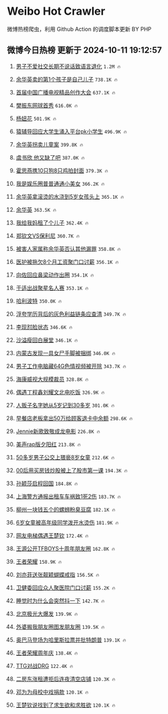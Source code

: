# Weibo Hot Crawler 



微博热榜爬虫，利用 Github Action 的调度脚本更新 BY PHP 


## 微博今日热榜 更新于 2024-10-11 19:12:57 
1. [男子不爱社交长期不说话致语言退化](https://s.weibo.com/weibo?q=%23%E7%94%B7%E5%AD%90%E4%B8%8D%E7%88%B1%E7%A4%BE%E4%BA%A4%E9%95%BF%E6%9C%9F%E4%B8%8D%E8%AF%B4%E8%AF%9D%E8%87%B4%E8%AF%AD%E8%A8%80%E9%80%80%E5%8C%96%23&t=31&band_rank=1&Refer=top) `1.2M 🔥` 

1. [余华英卖的第1个孩子是自己儿子](https://s.weibo.com/weibo?q=%23%E4%BD%99%E5%8D%8E%E8%8B%B1%E5%8D%96%E7%9A%84%E7%AC%AC1%E4%B8%AA%E5%AD%A9%E5%AD%90%E6%98%AF%E8%87%AA%E5%B7%B1%E5%84%BF%E5%AD%90%23&t=31&band_rank=2&Refer=top) `738.1K 🔥` 

1. [首届中国广播电视精品创作大会](https://s.weibo.com/weibo?q=%23%E9%A6%96%E5%B1%8A%E4%B8%AD%E5%9B%BD%E5%B9%BF%E6%92%AD%E7%94%B5%E8%A7%86%E7%B2%BE%E5%93%81%E5%88%9B%E4%BD%9C%E5%A4%A7%E4%BC%9A%23&t=31&band_rank=3&Refer=top) `637.1K 🔥` 

1. [樊振东网球首秀](https://s.weibo.com/weibo?q=%23%E6%A8%8A%E6%8C%AF%E4%B8%9C%E7%BD%91%E7%90%83%E9%A6%96%E7%A7%80%23&t=31&band_rank=4&Refer=top) `616.0K 🔥` 

1. [杨妞花](https://s.weibo.com/weibo?q=%E6%9D%A8%E5%A6%9E%E8%8A%B1&t=31&band_rank=5&Refer=top) `501.9K 🔥` 

1. [猿辅导回应大学生涌入平台pk小学生](https://s.weibo.com/weibo?q=%23%E7%8C%BF%E8%BE%85%E5%AF%BC%E5%9B%9E%E5%BA%94%E5%A4%A7%E5%AD%A6%E7%94%9F%E6%B6%8C%E5%85%A5%E5%B9%B3%E5%8F%B0pk%E5%B0%8F%E5%AD%A6%E7%94%9F%23&t=31&band_rank=6&Refer=top) `496.9K 🔥` 

1. [余华英拐卖儿童案](https://s.weibo.com/weibo?q=%23%E4%BD%99%E5%8D%8E%E8%8B%B1%E6%8B%90%E5%8D%96%E5%84%BF%E7%AB%A5%E6%A1%88%23&t=31&band_rank=7&Refer=top) `399.8K 🔥` 

1. [虞书欣 他又缺了吧](https://s.weibo.com/weibo?q=%E8%99%9E%E4%B9%A6%E6%AC%A3%20%E4%BB%96%E5%8F%88%E7%BC%BA%E4%BA%86%E5%90%A7&t=31&band_rank=8&Refer=top) `387.0K 🔥` 

1. [霍思燕携10只狗8只鸡拍封面](https://s.weibo.com/weibo?q=%23%E9%9C%8D%E6%80%9D%E7%87%95%E6%90%BA10%E5%8F%AA%E7%8B%978%E5%8F%AA%E9%B8%A1%E6%8B%8D%E5%B0%81%E9%9D%A2%23&t=31&band_rank=9&Refer=top) `379.3K 🔥` 

1. [我是娱乐圈普普通通小美女](https://s.weibo.com/weibo?q=%E6%88%91%E6%98%AF%E5%A8%B1%E4%B9%90%E5%9C%88%E6%99%AE%E6%99%AE%E9%80%9A%E9%80%9A%E5%B0%8F%E7%BE%8E%E5%A5%B3&t=31&band_rank=10&Refer=top) `366.2K 🔥` 

1. [余华英拿滚烫的水浇到5岁女孩头上](https://s.weibo.com/weibo?q=%23%E4%BD%99%E5%8D%8E%E8%8B%B1%E6%8B%BF%E6%BB%9A%E7%83%AB%E7%9A%84%E6%B0%B4%E6%B5%87%E5%88%B05%E5%B2%81%E5%A5%B3%E5%AD%A9%E5%A4%B4%E4%B8%8A%23&t=31&band_rank=11&Refer=top) `365.1K 🔥` 

1. [余华英](https://s.weibo.com/weibo?q=%E4%BD%99%E5%8D%8E%E8%8B%B1&t=31&band_rank=12&Refer=top) `363.5K 🔥` 

1. [我给我妈租了个儿子](https://s.weibo.com/weibo?q=%23%E6%88%91%E7%BB%99%E6%88%91%E5%A6%88%E7%A7%9F%E4%BA%86%E4%B8%AA%E5%84%BF%E5%AD%90%23&t=31&band_rank=13&Refer=top) `362.4K 🔥` 

1. [郑钦文VS保利尼](https://s.weibo.com/weibo?q=%E9%83%91%E9%92%A6%E6%96%87VS%E4%BF%9D%E5%88%A9%E5%B0%BC&t=31&band_rank=14&Refer=top) `360.7K 🔥` 

1. [被害人家属称余华英否认其他漏罪](https://s.weibo.com/weibo?q=%23%E8%A2%AB%E5%AE%B3%E4%BA%BA%E5%AE%B6%E5%B1%9E%E7%A7%B0%E4%BD%99%E5%8D%8E%E8%8B%B1%E5%90%A6%E8%AE%A4%E5%85%B6%E4%BB%96%E6%BC%8F%E7%BD%AA%23&t=31&band_rank=15&Refer=top) `358.8K 🔥` 

1. [医护被拖欠8个月工资聚门口讨薪](https://s.weibo.com/weibo?q=%23%E5%8C%BB%E6%8A%A4%E8%A2%AB%E6%8B%96%E6%AC%A08%E4%B8%AA%E6%9C%88%E5%B7%A5%E8%B5%84%E8%81%9A%E9%97%A8%E5%8F%A3%E8%AE%A8%E8%96%AA%23&t=31&band_rank=16&Refer=top) `356.1K 🔥` 

1. [向佐回应鼻梁动作出圈](https://s.weibo.com/weibo?q=%23%E5%90%91%E4%BD%90%E5%9B%9E%E5%BA%94%E9%BC%BB%E6%A2%81%E5%8A%A8%E4%BD%9C%E5%87%BA%E5%9C%88%23&t=31&band_rank=17&Refer=top) `354.1K 🔥` 

1. [于适出战聚星名人赛](https://s.weibo.com/weibo?q=%23%E4%BA%8E%E9%80%82%E5%87%BA%E6%88%98%E8%81%9A%E6%98%9F%E5%90%8D%E4%BA%BA%E8%B5%9B%23&t=31&band_rank=18&Refer=top) `353.1K 🔥` 

1. [哈利波特](https://s.weibo.com/weibo?q=%E5%93%88%E5%88%A9%E6%B3%A2%E7%89%B9&t=31&band_rank=19&Refer=top) `350.0K 🔥` 

1. [浮夸学历背后的灰色利益链条应查清](https://s.weibo.com/weibo?q=%23%E6%B5%AE%E5%A4%B8%E5%AD%A6%E5%8E%86%E8%83%8C%E5%90%8E%E7%9A%84%E7%81%B0%E8%89%B2%E5%88%A9%E7%9B%8A%E9%93%BE%E6%9D%A1%E5%BA%94%E6%9F%A5%E6%B8%85%23&t=31&band_rank=20&Refer=top) `349.7K 🔥` 

1. [李现怼脸状态](https://s.weibo.com/weibo?q=%23%E6%9D%8E%E7%8E%B0%E6%80%BC%E8%84%B8%E7%8A%B6%E6%80%81%23&t=31&band_rank=21&Refer=top) `346.6K 🔥` 

1. [沙溢瘦回白展堂](https://s.weibo.com/weibo?q=%23%E6%B2%99%E6%BA%A2%E7%98%A6%E5%9B%9E%E7%99%BD%E5%B1%95%E5%A0%82%23&t=31&band_rank=22&Refer=top) `346.1K 🔥` 

1. [内蒙古发现一具女尸手脚被捆绑](https://s.weibo.com/weibo?q=%23%E5%86%85%E8%92%99%E5%8F%A4%E5%8F%91%E7%8E%B0%E4%B8%80%E5%85%B7%E5%A5%B3%E5%B0%B8%E6%89%8B%E8%84%9A%E8%A2%AB%E6%8D%86%E7%BB%91%23&t=31&band_rank=23&Refer=top) `346.0K 🔥` 

1. [男子工作电脑藏64G色情视频被开除](https://s.weibo.com/weibo?q=%23%E7%94%B7%E5%AD%90%E5%B7%A5%E4%BD%9C%E7%94%B5%E8%84%91%E8%97%8F64G%E8%89%B2%E6%83%85%E8%A7%86%E9%A2%91%E8%A2%AB%E5%BC%80%E9%99%A4%23&t=31&band_rank=24&Refer=top) `343.7K 🔥` 

1. [海康威视大规模裁员](https://s.weibo.com/weibo?q=%23%E6%B5%B7%E5%BA%B7%E5%A8%81%E8%A7%86%E5%A4%A7%E8%A7%84%E6%A8%A1%E8%A3%81%E5%91%98%23&t=31&band_rank=25&Refer=top) `328.8K 🔥` 

1. [偶遇丁程鑫刘耀文北电吃饭](https://s.weibo.com/weibo?q=%23%E5%81%B6%E9%81%87%E4%B8%81%E7%A8%8B%E9%91%AB%E5%88%98%E8%80%80%E6%96%87%E5%8C%97%E7%94%B5%E5%90%83%E9%A5%AD%23&t=31&band_rank=26&Refer=top) `326.9K 🔥` 

1. [人贩子名字她从5岁记到30多岁](https://s.weibo.com/weibo?q=%23%E4%BA%BA%E8%B4%A9%E5%AD%90%E5%90%8D%E5%AD%97%E5%A5%B9%E4%BB%8E5%E5%B2%81%E8%AE%B0%E5%88%B030%E5%A4%9A%E5%B2%81%23&t=31&band_rank=27&Refer=top) `301.0K 🔥` 

1. [早餐店老板拿出50万给顾客退卡中余额](https://s.weibo.com/weibo?q=%23%E6%97%A9%E9%A4%90%E5%BA%97%E8%80%81%E6%9D%BF%E6%8B%BF%E5%87%BA50%E4%B8%87%E7%BB%99%E9%A1%BE%E5%AE%A2%E9%80%80%E5%8D%A1%E4%B8%AD%E4%BD%99%E9%A2%9D%23&t=31&band_rank=28&Refer=top) `298.6K 🔥` 

1. [Jennie新歌致敬成龙电影](https://s.weibo.com/weibo?q=%23Jennie%E6%96%B0%E6%AD%8C%E8%87%B4%E6%95%AC%E6%88%90%E9%BE%99%E7%94%B5%E5%BD%B1%23&t=31&band_rank=29&Refer=top) `226.8K 🔥` 

1. [美声rap版夕阳红](https://s.weibo.com/weibo?q=%23%E7%BE%8E%E5%A3%B0rap%E7%89%88%E5%A4%95%E9%98%B3%E7%BA%A2%23&t=31&band_rank=30&Refer=top) `213.8K 🔥` 

1. [50多岁男子公交上猥亵8岁女童](https://s.weibo.com/weibo?q=%2350%E5%A4%9A%E5%B2%81%E7%94%B7%E5%AD%90%E5%85%AC%E4%BA%A4%E4%B8%8A%E7%8C%A5%E4%BA%B58%E5%B2%81%E5%A5%B3%E7%AB%A5%23&t=31&band_rank=31&Refer=top) `212.6K 🔥` 

1. [00后用买房钱炒股被上了股市第一课](https://s.weibo.com/weibo?q=%2300%E5%90%8E%E7%94%A8%E4%B9%B0%E6%88%BF%E9%92%B1%E7%82%92%E8%82%A1%E8%A2%AB%E4%B8%8A%E4%BA%86%E8%82%A1%E5%B8%82%E7%AC%AC%E4%B8%80%E8%AF%BE%23&t=31&band_rank=32&Refer=top) `194.3K 🔥` 

1. [孙颖莎启程回国](https://s.weibo.com/weibo?q=%E5%AD%99%E9%A2%96%E8%8E%8E%E5%90%AF%E7%A8%8B%E5%9B%9E%E5%9B%BD&t=31&band_rank=33&Refer=top) `184.8K 🔥` 

1. [上海警方通报出租车车祸致1死2伤](https://s.weibo.com/weibo?q=%23%E4%B8%8A%E6%B5%B7%E8%AD%A6%E6%96%B9%E9%80%9A%E6%8A%A5%E5%87%BA%E7%A7%9F%E8%BD%A6%E8%BD%A6%E7%A5%B8%E8%87%B41%E6%AD%BB2%E4%BC%A4%23&t=31&band_rank=34&Refer=top) `183.7K 🔥` 

1. [柳州一块钱五个的螺蛳粉臭豆腐](https://s.weibo.com/weibo?q=%E6%9F%B3%E5%B7%9E%E4%B8%80%E5%9D%97%E9%92%B1%E4%BA%94%E4%B8%AA%E7%9A%84%E8%9E%BA%E8%9B%B3%E7%B2%89%E8%87%AD%E8%B1%86%E8%85%90&t=31&band_rank=35&Refer=top) `182.1K 🔥` 

1. [6岁女童被高年级同学泼开水烫伤](https://s.weibo.com/weibo?q=%236%E5%B2%81%E5%A5%B3%E7%AB%A5%E8%A2%AB%E9%AB%98%E5%B9%B4%E7%BA%A7%E5%90%8C%E5%AD%A6%E6%B3%BC%E5%BC%80%E6%B0%B4%E7%83%AB%E4%BC%A4%23&t=31&band_rank=36&Refer=top) `181.9K 🔥` 

1. [网友电梯偶遇王楚钦](https://s.weibo.com/weibo?q=%23%E7%BD%91%E5%8F%8B%E7%94%B5%E6%A2%AF%E5%81%B6%E9%81%87%E7%8E%8B%E6%A5%9A%E9%92%A6%23&t=31&band_rank=37&Refer=top) `172.4K 🔥` 

1. [王源公开TFBOYS十周年朋友圈](https://s.weibo.com/weibo?q=%23%E7%8E%8B%E6%BA%90%E5%85%AC%E5%BC%80TFBOYS%E5%8D%81%E5%91%A8%E5%B9%B4%E6%9C%8B%E5%8F%8B%E5%9C%88%23&t=31&band_rank=38&Refer=top) `162.8K 🔥` 

1. [王者荣耀](https://s.weibo.com/weibo?q=%E7%8E%8B%E8%80%85%E8%8D%A3%E8%80%80&t=31&band_rank=39&Refer=top) `158.9K 🔥` 

1. [刘亦菲送张靓颖蝴蝶戒指](https://s.weibo.com/weibo?q=%23%E5%88%98%E4%BA%A6%E8%8F%B2%E9%80%81%E5%BC%A0%E9%9D%93%E9%A2%96%E8%9D%B4%E8%9D%B6%E6%88%92%E6%8C%87%23&t=31&band_rank=40&Refer=top) `156.5K 🔥` 

1. [卫健委回应众人聚医院门口讨薪](https://s.weibo.com/weibo?q=%23%E5%8D%AB%E5%81%A5%E5%A7%94%E5%9B%9E%E5%BA%94%E4%BC%97%E4%BA%BA%E8%81%9A%E5%8C%BB%E9%99%A2%E9%97%A8%E5%8F%A3%E8%AE%A8%E8%96%AA%23&t=31&band_rank=41&Refer=top) `155.2K 🔥` 

1. [睡觉时为什么会突然抖一下](https://s.weibo.com/weibo?q=%23%E7%9D%A1%E8%A7%89%E6%97%B6%E4%B8%BA%E4%BB%80%E4%B9%88%E4%BC%9A%E7%AA%81%E7%84%B6%E6%8A%96%E4%B8%80%E4%B8%8B%23&t=31&band_rank=42&Refer=top) `142.7K 🔥` 

1. [北京极光大爆发](https://s.weibo.com/weibo?q=%23%E5%8C%97%E4%BA%AC%E6%9E%81%E5%85%89%E5%A4%A7%E7%88%86%E5%8F%91%23&t=31&band_rank=43&Refer=top) `139.9K 🔥` 

1. [外婆搬我朋友圈图发朋友圈](https://s.weibo.com/weibo?q=%E5%A4%96%E5%A9%86%E6%90%AC%E6%88%91%E6%9C%8B%E5%8F%8B%E5%9C%88%E5%9B%BE%E5%8F%91%E6%9C%8B%E5%8F%8B%E5%9C%88&t=31&band_rank=44&Refer=top) `139.5K 🔥` 

1. [奥巴马登场为哈里斯拉票并批特朗普](https://s.weibo.com/weibo?q=%23%E5%A5%A5%E5%B7%B4%E9%A9%AC%E7%99%BB%E5%9C%BA%E4%B8%BA%E5%93%88%E9%87%8C%E6%96%AF%E6%8B%89%E7%A5%A8%E5%B9%B6%E6%89%B9%E7%89%B9%E6%9C%97%E6%99%AE%23&t=31&band_rank=45&Refer=top) `139.1K 🔥` 

1. [王者荣耀周年庆](https://s.weibo.com/weibo?q=%E7%8E%8B%E8%80%85%E8%8D%A3%E8%80%80%E5%91%A8%E5%B9%B4%E5%BA%86&t=31&band_rank=46&Refer=top) `138.4K 🔥` 

1. [TTG对战DRG](https://s.weibo.com/weibo?q=%23TTG%E5%AF%B9%E6%88%98DRG%23&t=31&band_rank=47&Refer=top) `122.4K 🔥` 

1. [二房东涨租遭拒后连夜清空店铺](https://s.weibo.com/weibo?q=%23%E4%BA%8C%E6%88%BF%E4%B8%9C%E6%B6%A8%E7%A7%9F%E9%81%AD%E6%8B%92%E5%90%8E%E8%BF%9E%E5%A4%9C%E6%B8%85%E7%A9%BA%E5%BA%97%E9%93%BA%23&t=31&band_rank=48&Refer=top) `120.3K 🔥` 

1. [邓为为母校中戏捐款](https://s.weibo.com/weibo?q=%23%E9%82%93%E4%B8%BA%E4%B8%BA%E6%AF%8D%E6%A0%A1%E4%B8%AD%E6%88%8F%E6%8D%90%E6%AC%BE%23&t=31&band_rank=49&Refer=top) `120.1K 🔥` 

1. [王楚钦说找到了求生欲和求胜欲](https://s.weibo.com/weibo?q=%23%E7%8E%8B%E6%A5%9A%E9%92%A6%E8%AF%B4%E6%89%BE%E5%88%B0%E4%BA%86%E6%B1%82%E7%94%9F%E6%AC%B2%E5%92%8C%E6%B1%82%E8%83%9C%E6%AC%B2%23&t=31&band_rank=50&Refer=top) `120.1K 🔥` 

